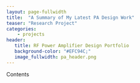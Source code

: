 ```yaml
---
layout: page-fullwidth
title:  "A Summary of My Latest PA Design Work"
teaser: "Research Project"
categories:
    - projects
header:
   title: RF Power Amplifier Design Portfolio
   background-color: "#EFC94C;"
   image_fullwidth: pa_header.png
---
```


Contents
